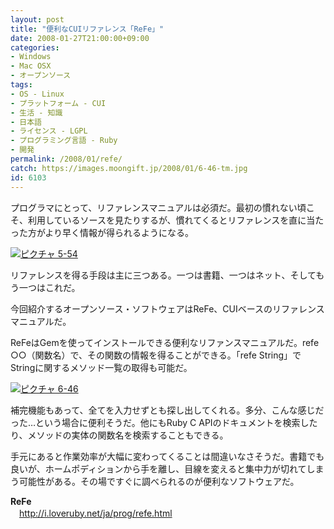 ```yaml
---
layout: post
title: "便利なCUIリファレンス「ReFe」"
date: 2008-01-27T21:00:00+09:00
categories:
- Windows
- Mac OSX
- オープンソース
tags: 
- OS - Linux
- プラットフォーム - CUI
- 生活 - 知識
- 日本語
- ライセンス - LGPL
- プログラミング言語 - Ruby
- 開発
permalink: /2008/01/refe/
catch: https://images.moongift.jp/2008/01/6-46-tm.jpg
id: 6103
---
```

プログラマにとって、リファレンスマニュアルは必須だ。最初の慣れない頃こそ、利用しているソースを見たりするが、慣れてくるとリファレンスを直に当たった方がより早く情報が得られるようになる。   
  
[![ピクチャ 5-54](https://images.moongift.jp/2008/01/5-54-tm.jpg)](https://images.moongift.jp/2008/01/5-54.png)  
  
リファレンスを得る手段は主に三つある。一つは書籍、一つはネット、そしてもう一つはこれだ。   
  
今回紹介するオープンソース・ソフトウェアはReFe、CUIベースのリファレンスマニュアルだ。   
<!--more-->  
ReFeはGemを使ってインストールできる便利なリファンスマニュアルだ。refe ○○（関数名）で、その関数の情報を得ることができる。「refe String」でStringに関するメソッド一覧の取得も可能だ。   
  
[![ピクチャ 6-46](https://images.moongift.jp/2008/01/6-46-tm.jpg)](https://images.moongift.jp/2008/01/6-46.png)  
  
補完機能もあって、全てを入力せずとも探し出してくれる。多分、こんな感じだった…という場合に便利そうだ。他にもRuby C APIのドキュメントを検索したり、メソッドの実体の関数名を検索することもできる。   
  
手元にあると作業効率が大幅に変わってくることは間違いなさそうだ。書籍でも良いが、ホームポディションから手を離し、目線を変えると集中力が切れてしまう可能性がある。その場ですぐに調べられるのが便利なソフトウェアだ。   
  
**ReFe**   
　[http://i.loveruby.net/ja/prog/refe.html   
](http://i.loveruby.net/ja/prog/refe.html)

